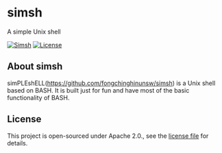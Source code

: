 # simsh
A simple Unix shell

[![Simsh](https://img.shields.io/badge/GitHub-simsh-blue)](https://github.com/fongchinghinunsw/simsh)
[![License](https://img.shields.io/badge/license-Apache_2.0-green.svg?style=flat)](https://opensource.org/licenses/Apache-2.0)

## About simsh
simPLEshELL(https://github.com/fongchinghinunsw/simsh) is a Unix shell based on BASH. It is built just for fun and have most of the basic functionality of BASH.

## License
This project is open-sourced under Apache 2.0., see the [license file](LICENSE) for details.
